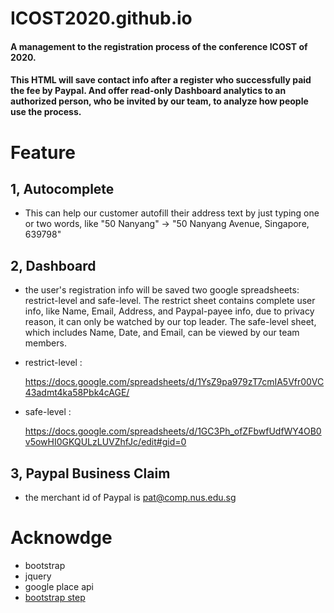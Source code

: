 # ICOST2020.github.io

#### A management to the registration process of the conference ICOST of 2020. 

#### This HTML will save contact info after a register who successfully paid the fee by Paypal. And offer read-only Dashboard analytics to an authorized person, who be invited by our team, to analyze how people use the process.

# Feature

## 1, Autocomplete 
 * This can help our customer autofill their address text by just typing one or two words, like "50 Nanyang" -> "50 Nanyang Avenue, Singapore, 639798"

## 2, Dashboard
 * the user's registration info will be saved two google spreadsheets: restrict-level and safe-level. The restrict sheet contains complete user info, like Name, Email, Address, and Paypal-payee info, due to privacy reason, it can only be watched by our top leader. The safe-level sheet, which includes Name, Date, and Email, can be viewed by our team members. 

 *  restrict-level :
 
    https://docs.google.com/spreadsheets/d/1YsZ9pa979zT7cmIA5Vfr00VC43admt4ka58Pbk4cAGE/

 * safe-level : 
 
    https://docs.google.com/spreadsheets/d/1GC3Ph_ofZFbwfUdfWY4OB0v5owHI0GKQULzLUVZhfJc/edit#gid=0

## 3, Paypal Business Claim  
  * the merchant id of Paypal is pat@comp.nus.edu.sg




# Acknowdge 
 * bootstrap 
 * jquery 
 * google place api 
 * [bootstrap step](https://www.codeply.com/go/PPzgkioUj2/bootstrap-step_by_step-form-example)
